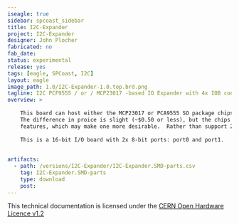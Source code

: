 ```yaml
---
iseagle: true
sidebar: spcoast_sidebar
title: I2C-Expander
project: I2C-Expander
designer: John Plocher
fabricated: no
fab_date: 
status: experimental
release: yes
tags: [eagle, SPCoast, I2C]
layout: eagle
image_path: 1.0/I2C-Expander-1.0.top.brd.png
tagline: I2C PCF9555 / or / MCP23017 -based IO Expander with 4x IOB connections
overview: >
    
    This board can host either the MCP23017 or PCA9555 SO package chips.
    The difference in proice is slight (~$0.50 or less), but the chips have slightly different programming and 
    features, which may make one more desirable.  Rather than support 2x designs, it is easier to have one.
    
    This is a 16-bit I/O board with 2x 8-bit ports: port0 and port1.
    
    
artifacts:
  - path: /versions/I2C-Expander/I2C-Expander.SMD-parts.csv
    tag: I2C-Expander.SMD-parts
    type: download
    post: 
---
```



This technical documentation is licensed under the [CERN Open Hardware Licence v1.2](http://www.ohwr.org/attachments/2388/cern_ohl_v_1_2.txt)
